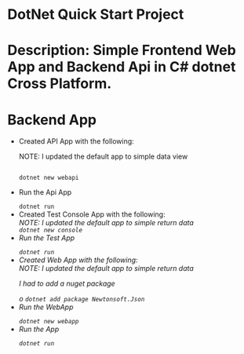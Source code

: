 #
# DotNet Quick Start Project
#
# Description:  Simple Frontend Web App and Backend Api in C# dotnet Cross Platform.
#

<h1>Backend App</h1>
<ul>
<li>Created API App with the following:</li>
<p>NOTE: I updated the default app to simple data view<p>
<code>
dotnet new webapi
</code>
<li>Run the Api App</li>
<code>
dotnet run
</code>
<li>Created Test Console App with the following:</li>
<i>NOTE: I updated the default app to simple return data<i>
<code>
dotnet new console
</code>
<li>Run the Test App</li>
<code>
dotnet run
</code>
<li>Created Web App with the following:</li>
<i>NOTE: I updated the default app to simple return data<i>
<p>I had to add a nuget package</p>o
<code>dotnet add package Newtonsoft.Json</code>
<li>Run the WebApp</li>
<code>
dotnet new webapp
</code>
<li>Run the App</li>
<code>
dotnet run
</code>
</ul>


